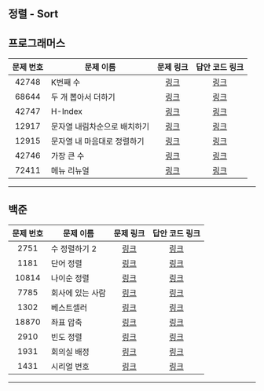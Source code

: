 ## 정렬 - Sort

프로그래머스
----------
| 문제 번호 | 문제 이름 | 문제 링크 | 답안 코드 링크 |
|:---:|---|:---:|:---:|
| 42748 | K번째 수 | [링크](https://school.programmers.co.kr/learn/courses/30/lessons/42748) | [링크](https://github.com/nicky-day/CodingTest/blob/main/src/main/java/org/example/sort/programmers/001-K%EB%B2%88%EC%A7%B8_%EC%88%98.java) |
| 68644 | 두 개 뽑아서 더하기 | [링크](https://school.programmers.co.kr/learn/courses/30/lessons/68644) | [링크](https://github.com/nicky-day/CodingTest/blob/main/src/main/java/org/example/sort/programmers/002-%EB%91%90_%EA%B0%9C_%EB%BD%91%EC%95%84%EC%84%9C_%EB%8D%94%ED%95%98%EA%B8%B0.java) |
| 42747 | H-Index | [링크](https://school.programmers.co.kr/learn/courses/30/lessons/42747) | [링크](https://github.com/nicky-day/CodingTest/blob/main/src/main/java/org/example/sort/programmers/003-H_Index.java) |
| 12917 | 문자열 내림차순으로 배치하기 | [링크](https://school.programmers.co.kr/learn/courses/30/lessons/12917) | [링크](https://github.com/nicky-day/CodingTest/blob/main/src/main/java/org/example/sort/programmers/004-%EB%AC%B8%EC%9E%90%EC%97%B4_%EB%82%B4%EB%A6%BC%EC%B0%A8%EC%88%9C%EC%9C%BC%EB%A1%9C_%EB%B0%B0%EC%B9%98%ED%95%98%EA%B8%B0.java) |
| 12915 | 문자열 내 마음대로 정렬하기 | [링크](https://school.programmers.co.kr/learn/courses/30/lessons/12915) | [링크](https://github.com/nicky-day/CodingTest/blob/main/src/main/java/org/example/sort/programmers/005-%EB%AC%B8%EC%9E%90%EC%97%B4_%EB%82%B4_%EB%A7%88%EC%9D%8C%EB%8C%80%EB%A1%9C_%EC%A0%95%EB%A0%AC%ED%95%98%EA%B8%B0.java) |
| 42746 | 가장 큰 수 | [링크](https://school.programmers.co.kr/learn/courses/30/lessons/42746) | [링크](https://github.com/nicky-day/CodingTest/blob/main/src/main/java/org/example/sort/programmers/006-%EA%B0%80%EC%9E%A5_%ED%81%B0_%EC%88%98.java) |
| 72411 | 메뉴 리뉴얼 | [링크](https://school.programmers.co.kr/learn/courses/30/lessons/72411) | [링크](https://github.com/nicky-day/CodingTest/blob/main/src/main/java/org/example/sort/programmers/007-%EB%A9%94%EB%89%B4_%EB%A6%AC%EB%89%B4%EC%96%BC.java) |
----------

백준
----------
| 문제 번호 | 문제 이름 | 문제 링크 | 답안 코드 링크 |
|:---:|---|:---:|:---:|
| 2751 | 수 정렬하기 2 | [링크](https://www.acmicpc.net/problem/2751) | [링크](https://github.com/nicky-day/CodingTest/blob/main/src/main/java/org/example/sort/boj/001-%EC%88%98_%EC%A0%95%EB%A0%AC%ED%95%98%EA%B8%B0_2.java) |
| 1181 | 단어 정렬 | [링크](https://www.acmicpc.net/problem/1181) | [링크](https://github.com/nicky-day/CodingTest/blob/main/src/main/java/org/example/sort/boj/002-%EB%8B%A8%EC%96%B4_%EC%A0%95%EB%A0%AC.java) |
| 10814 | 나이순 정렬 | [링크](https://www.acmicpc.net/problem/10814) | [링크](https://github.com/nicky-day/CodingTest/blob/main/src/main/java/org/example/sort/boj/003-%EB%82%98%EC%9D%B4%EC%88%9C_%EC%A0%95%EB%A0%AC.java) |
| 7785 | 회사에 있는 사람 | [링크](https://www.acmicpc.net/problem/7785) | [링크](https://github.com/nicky-day/CodingTest/blob/main/src/main/java/org/example/sort/boj/004-%ED%9A%8C%EC%82%AC%EC%97%90_%EC%9E%88%EB%8A%94_%EC%82%AC%EB%9E%8C.java) |
| 1302 | 베스트셀러 | [링크](https://www.acmicpc.net/problem/1302) | [링크](https://github.com/nicky-day/CodingTest/blob/main/src/main/java/org/example/sort/boj/005-%EB%B2%A0%EC%8A%A4%ED%8A%B8%EC%85%80%EB%9F%AC.java) |
| 18870 | 좌표 압축 | [링크](https://www.acmicpc.net/problem/18870) | [링크](https://github.com/nicky-day/CodingTest/blob/main/src/main/java/org/example/sort/boj/006-%EC%A2%8C%ED%91%9C_%EC%95%95%EC%B6%95.java) |
| 2910 | 빈도 정렬 | [링크](https://www.acmicpc.net/problem/2910) | [링크](https://github.com/nicky-day/CodingTest/blob/main/src/main/java/org/example/sort/boj/007-%EB%B9%88%EB%8F%84_%EC%A0%95%EB%A0%AC.java) |
| 1931 | 회의실 배정 | [링크](https://www.acmicpc.net/problem/1931) | [링크](https://github.com/nicky-day/CodingTest/blob/main/src/main/java/org/example/sort/boj/008-%ED%9A%8C%EC%9D%98%EC%8B%A4_%EB%B0%B0%EC%A0%95.java) |
| 1431 | 시리얼 번호 | [링크](https://www.acmicpc.net/problem/1431) | [링크](https://github.com/nicky-day/CodingTest/blob/main/src/main/java/org/example/sort/boj/009-%EC%8B%9C%EB%A6%AC%EC%96%BC_%EB%B2%88%ED%98%B8.java) |
----------
